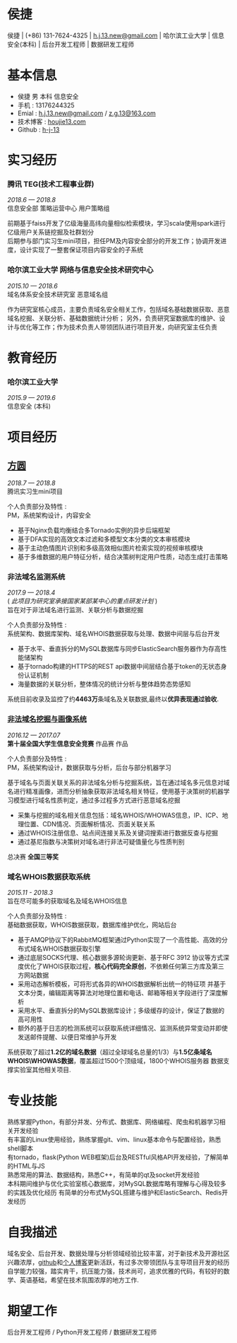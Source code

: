 侯捷
===================
侯捷 | (+86) 131-7624-4325 | h.j.13.new@gmail.com | 哈尔滨工业大学 | 信息安全(本科) | 后台开发工程师 | 数据研发工程师

# 基本信息
- 侯捷  男  本科 信息安全        
- 手机 : 13176244325        
- Emial : h.j.13.new@gmail.com  / z.g.13@163.com      
- 技术博客 : [houjie13.com](http://houjie13.com/)
- Github : [h-j-13](https://github.com/h-j-13)

# 实习经历

### 腾讯 TEG(技术工程事业群)
*2018.6 — 2018.8*   
信息安全部 策略运营中心 用户策略组

前期基于faiss开发了亿级海量高纬向量相似检索模块，学习scala使用spark进行亿级用户关系链挖掘及社群划分        
后期参与部门实习生mini项目，担任PM及内容安全部分的开发工作；协调开发进度，设计实现了一整套保证项目内容安全的子系统

### 哈尔滨工业大学 网络与信息安全技术研究中心       
*2015.10 — 2018.6*            
域名体系安全技术研究室 恶意域名组   

作为研究室核心成员，主要负责域名安全相关工作，包括域名基础数据获取、恶意域名挖掘、关联分析、基础数据统计分析；
另外，负责研究室数据库的维护、设计与优化等工作；作为技术负责人带领团队进行项目开发，向研究室主任负责

# 教育经历
### 哈尔滨工业大学  
*2015.9 — 2019.6*      
信息安全 (本科)              

# 项目经历

## [方圆](https://github.com/TencentTeg2018mini)
*2018.7 — 2018.8*   
腾讯实习生mini项目

个人负责部分及特性 :        
PM，系统架构设计，内容安全

- 基于Nginx负载均衡结合多Tornado实例的异步后端框架
- 基于DFA实现的高效文本过滤和多模型文本分类的文本审核模块
- 基于主动色情图片识别和多级高效相似图片检索实现的视频审核模块
- 基于多维数据的用户特征分析，结合决策树判定用户性质，动态生成打击策略

### 非法域名监测系统
*2017.9 — 2018.4*   
( *此项目为研究室承接国家某部某中心的重点研发计划* )    
旨在对于非法域名进行监测、关联分析与数据挖掘      

个人负责部分及特性 :     
系统架构、数据库架构、域名WHOIS数据获取与处理、数据中间层与后台开发       

- 基于水平、垂直拆分的MySQL数据库与同步ElasticSearch服务器作为存高性能储架构
- 基于tornado构建的HTTPS的REST api数据中间层结合基于token的无状态身份认证机制
- 海量数据的关联分析，整体情况的统计分析与整体趋势态势感知

系统目前收录及监控了约**4463万**条域名及关联数据,最终以**优异表现通过验收**.

### [非法域名挖掘与画像系统](https://github.com/h-j-13/Malicious_Domain_Whois)

*2016.12 — 2017.07*     
**第十届全国大学生信息安全竞赛** 作品赛 作品       

个人负责部分及特性 :         
PM，系统架构设计，数据获取与分析，后台与部分机器学习

基于域名与页面关联关系的非法域名分析与挖掘系统，旨在通过域名多元信息对域名进行精准画像，进而分析抽象获取非法域名相关特征，使用基于决策树的机器学习模型进行域名性质判定，通过多过程多方式进行恶意域名挖掘  

- 采集与挖掘的域名相关信息包括：域名WHOIS/WHOWAS信息，IP、ICP、地理位置、CDN情况、页面解析情况、页面关联关系  
- 通过WHOIS注册信息、站点间连接关系及关键词搜索进行数据反查与挖掘  
- 通过基尼指数与决策树对域名进行非法可疑值量化与性质判别  

总决赛 **全国三等奖**

### 域名WHOIS数据获取系统

*2015.11 - 2018.3*              
旨在尽可能多的获取域名及域名WHOIS信息     

个人负责部分及特性 :                 
基础数据获取，WHOIS数据获取，数据库维护优化，网站后台       

- 基于AMQP协议下的RabbitMQ框架通过Python实现了一个高性能、高效的分布式域名WHOIS数据获取引擎
- 通过底层SOCKS代理、核心数据多源轮询更新、基于RFC 3912 协议等方式深度优化了WHOIS获取过程，**核心代码完全原创**，不依赖任何第三方库及第三方网站数据
- 采用动态解析模板，可将形式各异的WHOIS数据解析出统一的特征项  并基于文本分类，编辑距离等算法对地理位置和电话、邮箱等相关字段进行了深度解析
- 采用水平、垂直拆分的MySQL数据库设计；多级缓存的设计，保证了数据的高可用性
- 额外的基于日志的检测系统可以获取系统详细情况、监测系统异常变动并即使发送邮件提醒、以便日常维护与开发

系统获取了超过**1.2亿的域名数据**（超过全球域名总量的1/3）与**1.5亿条域名WHOIS\WHOWAS数据**，覆盖超过1500个顶级域，1800个WHOIS服务器  数据支撑实验室其他相关项目.


# 专业技能
熟练掌握Python，有部分并发、分布式、数据库、网络编程、爬虫和机器学习相关开发经验        
有丰富的Linux使用经验，熟练掌握git、vim、linux基本命令与配置经验，熟悉shell脚本     
有tornado，flask(Python WEB框架)后台及RESTful风格API开发经验，了解简单的HTML与JS                    
熟悉常用的算法、数据结构，熟悉C++，有简单的qt及socket开发经验                  
本科期间维护与优化实验室核心数据库，对MySQL数据库略有理解与心得及较多的实践及优化经历  有简单的分布式MySQL搭建与维护和ElasticSearch、Redis开发经历             

# 自我描述
域名安全、后台开发、数据处理与分析领域经验比较丰富，对于新技术及开源社区兴趣浓厚，[github](https://github.com/h-j-13)和[个人博客](http://houjie13.com/)更新活跃，有过多次带领团队与主导项目开发的经历  
自学能力较强，踏实肯干，抗压能力强，技术尚可，追求优雅的代码，有较好的数学、英语基础，希望在技术氛围浓厚的地方工作.
      
# 期望工作
后台开发工程师 / Python开发工程师 / 数据研发工程师
